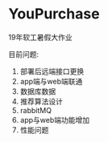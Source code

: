 # YouPurchase
19年软工暑假大作业

目前问题:

1. 部署后远端接口更换
2. app端与web端联通
3. 数据库数据
4. 推荐算法设计
5. rabbitMQ
6. app与web端功能增加
7. 性能问题